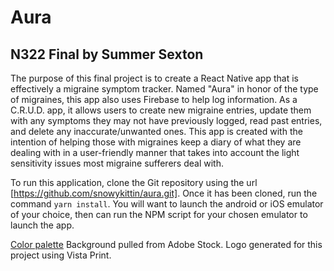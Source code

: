 # Aura

## N322 Final by Summer Sexton

The purpose of this final project is to create a React Native app that is effectively a migraine symptom tracker. Named "Aura" in honor of the type of migraines, this app also uses Firebase to help log information. As a C.R.U.D. app, it allows users to create new migraine entries, update them with any symptoms they may not have previously logged, read past entries, and delete any inaccurate/unwanted ones. This app is created with the intention of helping those with migraines keep a diary of what they are dealing with in a user-friendly manner that takes into account the light sensitivity issues most migraine sufferers deal with.

To run this application, clone the Git repository using the url [https://github.com/snowykittin/aura.git]. Once it has been cloned, run the command `yarn install`. You will want to launch the android or iOS emulator of your choice, then can run the NPM script for your chosen emulator to launch the app.

[Color palette](https://coolors.co/d6c3c9-b49082-98473e-a37c40-07090f)
Background pulled from Adobe Stock.
Logo generated for this project using Vista Print.
